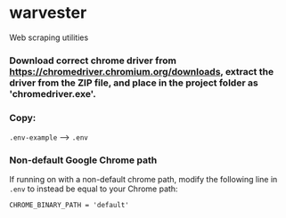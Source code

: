 # warvester
Web scraping utilities

### Download correct chrome driver from https://chromedriver.chromium.org/downloads, extract the driver from the ZIP file, and place in the project folder as 'chromedriver.exe'.

### Copy:
`.env-example` --> `.env`

### Non-default Google Chrome path
If running on with a non-default chrome path, modify the following line in `.env` to instead be equal to your Chrome path:
```commandline
CHROME_BINARY_PATH = 'default'
```